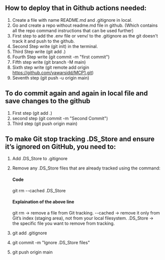## How to deploy that in Github actions needed:

1. Create a file with name README.md and .gitignore in local.
2. Go and create a repo without readme.md file in github. (Which contains all the repo command instructions that can be used further)
3. First step to add the .env file or venv/ to the .gitignore as the git doesn't track it and push to the github.
4. Second Step write (git init) in the terminal.
5. Third Step write (git add .)
6. Fourth Step write (git commit -m "first commit")
7. Fifth step write (git branch -M main)
8. Sixth step write (git remote add origin https://github.com/yawarsidd/MCP1.git)
9. Seventh step (git push -u origin main)

## To do commit again and again in local file and save changes to the github
1. First step (git add .)
2. second step (git commit -m "Second Commit")
3. Third step (git push origin main)

## To make Git stop tracking .DS_Store and ensure it’s ignored on GitHub, you need to:
1. Add .DS_Store to .gitignore

2. Remove any .DS_Store files that are already tracked using the command:
   
   #### Code
   git rm --cached .DS_Store

   #### Explaination of the above line
   git rm → remove a file from Git tracking.
   --cached → remove it only from Git’s index (staging area), not from your local filesystem.
   .DS_Store → the specific file you want to remove from tracking.

3. git add .gitignore
4. git commit -m "Ignore .DS_Store files"
5. git push origin main

